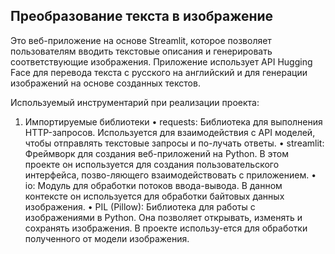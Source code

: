## Преобразование текста в изображение
Это веб-приложение на основе Streamlit, которое позволяет пользователям вводить текстовые описания и генерировать соответствующие изображения. Приложение использует API Hugging Face для перевода текста с русского на английский и для генерации изображений на основе созданных текстов. 

Используемый инструментарий при реализации проекта:
1. Импортируемые библиотеки
• requests: Библиотека для выполнения HTTP-запросов. Используется для взаимодействия с API моделей, чтобы отправлять текстовые запросы и по-лучать ответы.
• streamlit: Фреймворк для создания веб-приложений на Python. В этом проекте он используется для создания пользовательского интерфейса, позво-ляющего взаимодействовать с приложением.
• io: Модуль для обработки потоков ввода-вывода. В данном контексте он используется для обработки байтовых данных изображения.
• PIL (Pillow): Библиотека для работы с изображениями в Python. Она позволяет открывать, изменять и сохранять изображения. В проекте использу-ется для обработки полученного от модели изображения.

